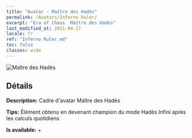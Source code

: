 ```yaml
---
title: "Avatar - Maître des Hadès"
permalink: /Avatars/Inferno Ruler/
excerpt: "Era of Chaos  Maître des Hadès"
last_modified_at: 2021-04-17
locale: fr
ref: "Inferno Ruler.md"
toc: false
classes: wide
---
```

 ![Maître des Hadès](/images/a/avatarFrame_58.png)

## Détails

 **Description:** Cadre d'avatar Maître des Hadès 

 **Tips:** Élément obtenu en devenant champion du mode Hadès Infini après les calculs quotidiens 

 **Is available:**  + 

